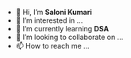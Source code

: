 - 👋 Hi, I’m **Saloni Kumari**
- 👀 I’m interested in ...
- 🌱 I’m currently learning **DSA**
- 💞️ I’m looking to collaborate on ...
- 📫 How to reach me ...


